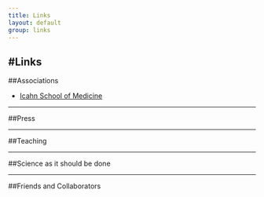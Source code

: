 ```yaml
---
title: Links
layout: default
group: links
---
```


#Links
---

##Associations

* [Icahn School of Medicine](https://icahn.mssm.edu/)

---

##Press

---

##Teaching

---

##Science as it should be done

---

##Friends and Collaborators
